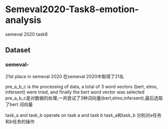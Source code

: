 # Semeval2020-Task8-emotion-analysis
semeval 2020 task8

## Dataset
### semeval-
21st place in semeval 2020
在semeval 2020中取得了21名 

pre_a_b_c is the processing of data, a total of 3 word vectors (bert, elmo, infersent) were tried, and finally the bert word vector was selected
pre_a_b_c是对数据的处理,一共尝试了3种词向量(bert,elmo,infersent),最后选取了bert 词向量 

task_a and task_b operate on task a and task b
task_a和task_b 分别对a任务和b任务的操作
